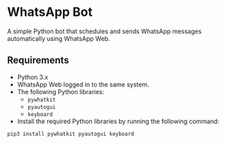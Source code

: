 # WhatsApp Bot
A simple Python bot that schedules and sends WhatsApp messages automatically using WhatsApp Web.

## Requirements
- Python 3.x
- WhatsApp Web logged in to the same system.
- The following Python libraries:
  - `pywhatkit`
  - `pyautogui`
  - `keyboard`
- Install the required Python libraries by running the following command:
```
pip3 install pywhatkit pyautogui keyboard
```
